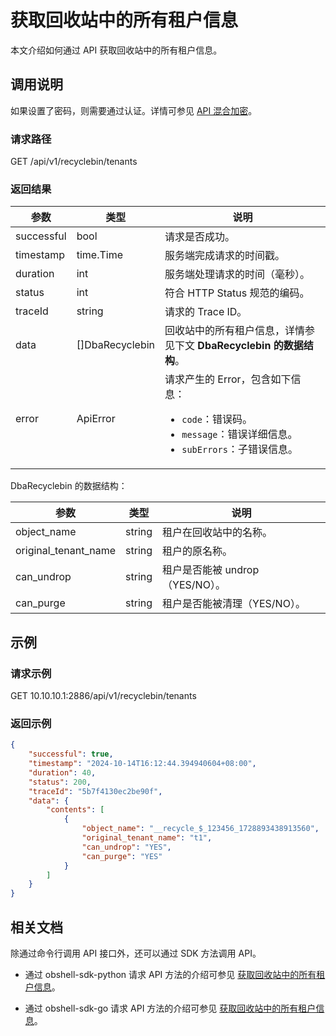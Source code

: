 # 获取回收站中的所有租户信息

本文介绍如何通过 API 获取回收站中的所有租户信息。

## 调用说明

如果设置了密码，则需要通过认证。详情可参见 [API 混合加密](../20.api-hybrid-encryption.md)。

### 请求路径

GET /api/v1/recyclebin/tenants

### 返回结果

| 参数 | 类型 | 说明 |
|------|------|------|
| successful | bool | 请求是否成功。 |
| timestamp | time.Time | 服务端完成请求的时间戳。 |
| duration | int | 服务端处理请求的时间（毫秒）。 |
| status | int | 符合 HTTP Status 规范的编码。 |
| traceId | string | 请求的 Trace ID。 |
| data | []DbaRecyclebin | 回收站中的所有租户信息，详情参见下文 **DbaRecyclebin 的数据结构**。 |
| error | ApiError | 请求产生的 Error，包含如下信息：<ul><li><code>code</code>：错误码。</li><li><code>message</code>：错误详细信息。</li><li><code>subErrors</code>：子错误信息。</li></ul> |

DbaRecyclebin 的数据结构：

| 参数 | 类型 | 说明 |
|------|-------|------|
| object_name | string | 租户在回收站中的名称。 |
| original_tenant_name | string | 租户的原名称。 |
| can_undrop | string | 租户是否能被 undrop（YES/NO）。 |
| can_purge | string | 租户是否能被清理（YES/NO）。 |

## 示例

### 请求示例

GET 10.10.10.1:2886/api/v1/recyclebin/tenants

### 返回示例

```json
{
    "successful": true,
    "timestamp": "2024-10-14T16:12:44.394940604+08:00",
    "duration": 40,
    "status": 200,
    "traceId": "5b7f4130ec2be90f",
    "data": {
        "contents": [
            {
                "object_name": "__recycle_$_123456_1728893438913560",
                "original_tenant_name": "t1",
                "can_undrop": "YES",
                "can_purge": "YES"
            }
        ]
    }
}
```

## 相关文档

除通过命令行调用 API 接口外，还可以通过 SDK 方法调用 API。

* 通过 obshell-sdk-python 请求 API 方法的介绍可参见 [获取回收站中的所有租户信息](../../500.obshell-sdk-reference/100.python/800.recycle-bin-management/100.get-all-tenants-in-the-recycle-bin-of-python.md)。

* 通过 obshell-sdk-go 请求 API 方法的介绍可参见 [获取回收站中的所有租户信息](../../500.obshell-sdk-reference/200.go/800.recycle-bin-management/100.get-all-tenants-in-the-recycle-bin-of-go.md)。
